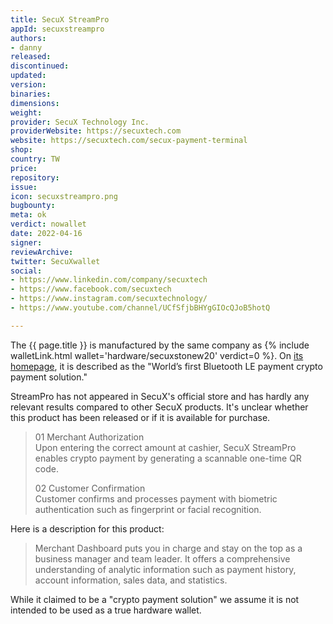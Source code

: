 ```yaml
---
title: SecuX StreamPro
appId: secuxstreampro
authors:
- danny
released: 
discontinued: 
updated: 
version: 
binaries: 
dimensions:
weight: 
provider: SecuX Technology Inc.
providerWebsite: https://secuxtech.com
website: https://secuxtech.com/secux-payment-terminal
shop: 
country: TW
price: 
repository: 
issue: 
icon: secuxstreampro.png
bugbounty: 
meta: ok
verdict: nowallet
date: 2022-04-16
signer: 
reviewArchive: 
twitter: SecuXwallet
social:
- https://www.linkedin.com/company/secuxtech
- https://www.facebook.com/secuxtech
- https://www.instagram.com/secuxtechnology/
- https://www.youtube.com/channel/UCfSfjbBHYgGIOcQJoB5hotQ

---
```


The {{ page.title }} is manufactured by the same company as {% include walletLink.html wallet='hardware/secuxstonew20' verdict=0 %}. On [its homepage](https://secuxtech.com/secux-payment-terminal), it is described as the "World’s first Bluetooth LE payment crypto payment solution."

StreamPro has not appeared in SecuX's official store and has hardly any relevant results compared to other SecuX products. It's unclear whether this product has been released or if it is available for purchase.

> 01 Merchant Authorization <br />
Upon entering the correct amount at cashier, SecuX StreamPro enables crypto payment by generating a scannable one-time QR code.
>
> 02 Customer Confirmation <br />
> Customer confirms and processes payment with biometric authentication such as fingerprint or facial recognition.

Here is a description for this product:

> Merchant Dashboard puts you in charge and stay on the top as a business manager and team leader. It offers a comprehensive understanding of analytic information such as payment history, account information, sales data, and statistics.

While it claimed to be a "crypto payment solution" we assume it is not intended to be used as a true hardware wallet.